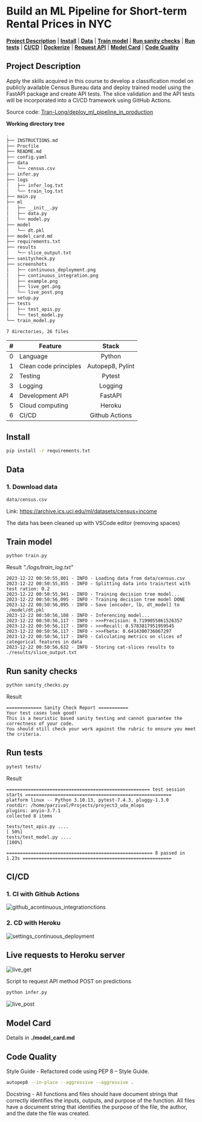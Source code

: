 # Build an ML Pipeline for Short-term Rental Prices in NYC

[**Project Description**](#project-description) | [**Install**](#install) | [**Data**](#data) | [**Train model**](#train-model) | [**Run sanity checks**](#run-sanity-checks) | [**Run tests**](#run-tests) | [**CI/CD**](#cicd) | [**Dockerize**](#dockerize)  | [**Request API**](#request-api) | [**Model Card**](#model-card) | [**Code Quality**](#code-quality)

## Project Description
Apply the skills acquired in this course to develop a classification model on publicly available Census Bureau data and deploy trained model using the FastAPI package and create API tests. The slice validation and the API tests will be incorporated into a CI/CD framework using GitHub Actions.

Source code: [Tran-Long/deploy_ml_pipeline_in_production](https://github.com/Tran-Long/project3_uda_mlops)

**Working directory tree**

```bash
.
├── INSTRUCTIONS.md
├── Procfile
├── README.md
├── config.yaml
├── data
│   └── census.csv
├── infer.py
├── logs
│   ├── infer_log.txt
│   └── train_log.txt
├── main.py
├── ml
│   ├── __init__.py
│   ├── data.py
│   └── model.py
├── model
│   └── dt.pkl
├── model_card.md
├── requirements.txt
├── results
│   └── slice_output.txt
├── sanitycheck.py
├── screenshots
│   ├── continuous_deployment.png
│   ├── continuous_integration.png
│   ├── example.png
│   ├── live_get.png
│   └── live_post.png
├── setup.py
├── tests
│   ├── test_apis.py
│   └── test_model.py
└── train_model.py

7 directories, 26 files
```
| # | Feature               | Stack             |
|:-:|-----------------------|:-----------------:|
| 0 | Language              | Python            |
| 1 | Clean code principles | Autopep8, Pylint  |
| 2 | Testing               | Pytest            |
| 3 | Logging               | Logging           |
| 4 | Development API       | FastAPI           |
| 5 | Cloud computing       | Heroku            |
| 6 | CI/CD                 | Github Actions    |


## Install
```bash
pip install -r requirements.txt
```

## Data
### 1. Download data
```bash
data/census.csv
```
Link: https://archive.ics.uci.edu/ml/datasets/census+income

The data has been cleaned up with VSCode editor (removing spaces)

## Train model
```bash
python train.py
```
Result *"./logs/train_log.txt"*
```
2023-12-22 00:50:55,801 - INFO - Loading data from data/census.csv
2023-12-22 00:50:55,855 - INFO - Splitting data into train/test with test ration: 0.2
2023-12-22 00:50:55,941 - INFO - Training decision tree model...
2023-12-22 00:50:56,095 - INFO - Training decision tree model DONE
2023-12-22 00:50:56,095 - INFO - Save [encoder, lb, dt_model] to ./model/dt.pkl
2023-12-22 00:50:56,108 - INFO - Inferencing model...
2023-12-22 00:50:56,117 - INFO - >>>Precision: 0.7199055861526357
2023-12-22 00:50:56,117 - INFO - >>>Recall: 0.5783817951959545
2023-12-22 00:50:56,117 - INFO - >>>Fbeta: 0.6414300736067297
2023-12-22 00:50:56,117 - INFO - Calculating metrics on slices of categorical features in data
2023-12-22 00:50:56,632 - INFO - Storing cat-slices results to ./results/slice_output.txt

```

## Run sanity checks
```bash
python sanity_checks.py
```
Result
```
============= Sanity Check Report ===========
Your test cases look good!
This is a heuristic based sanity testing and cannot guarantee the correctness of your code.
You should still check your work against the rubric to ensure you meet the criteria.
```

## Run tests
```bash
pytest tests/
```
Result
```
===================================================== test session starts ======================================================
platform linux -- Python 3.10.13, pytest-7.4.3, pluggy-1.3.0
rootdir: /home/parzival/Projects/project3_uda_mlops
plugins: anyio-3.7.1
collected 8 items                                                                                                              

tests/test_apis.py ....                                                                                                  [ 50%]
tests/test_model.py ....                                                                                                 [100%]

====================================================== 8 passed in 1.23s =======================================================
```

## CI/CD
### 1. CI with Github Actions
![github_acontinuous_integrationctions](screenshots/continuous_integration.png)

### 2. CD with Heroku
![settings_continuous_deployment](screenshots/continuous_deployment.png)



## Live requests to Heroku server

![live_get](screenshots/live_get.png)

Script to request API method POST on predictions
```bash
python infer.py
```
![live_post](screenshots/live_post.png)


## Model Card
Details in **./model_card.md**

## Code Quality
Style Guide - Refactored code using PEP 8 – Style Guide. 
```bash
autopep8 --in-place --aggressive --aggressive .
```

Docstring - All functions and files should have document strings that correctly identifies the inputs, outputs, and purpose of the function. All files have a document string that identifies the purpose of the file, the author, and the date the file was created.
